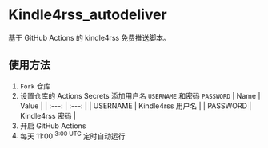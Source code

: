 # Kindle4rss_autodeliver

基于 GitHub Actions 的 kindle4rss 免费推送脚本。

## 使用方法

1. `Fork` 仓库
2. 设置仓库的 Actions Secrets
   添加用户名 `USERNAME` 和密码 `PASSWORD`
   | Name | Value |
   | :---: | :---: |
   | USERNAME | Kindle4rss 用户名 |
   | PASSWORD | Kindle4rss 密码 |
3. 开启 GitHub Actions
4. 每天 11:00 <sup>3:00 UTC</sup> 定时自动运行 

